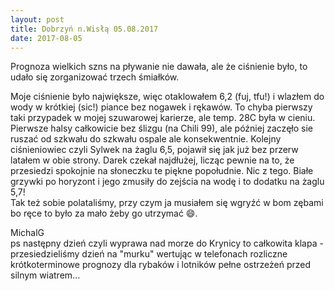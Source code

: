 ```yaml
---
layout: post
title: Dobrzyń n.Wisłą 05.08.2017
date: 2017-08-05
---
```


Prognoza wielkich szns na pływanie nie dawała, ale że ciśnienie było, to udało się zorganizować trzech śmiałków.  

Moje ciśnienie było największe, więc otaklowałem 6,2 (fuj, tfu!) i wlazłem do wody w krótkiej (sic!) piance bez nogawek i rękawów. 
To chyba pierwszy taki przypadek w mojej szuwarowej karierze, ale temp. 28C była w cieniu.  
Pierwsze halsy całkowicie bez ślizgu (na Chili 99), ale później zaczęło sie ruszać od szkwału do szkwału ospale ale konsekwentnie. 
Kolejny ciśnieniowiec czyli Sylwek na żaglu 6,5, pojawił się jak już bez przerw latałem w obie strony.  Darek czekał najdłużej, 
licząc pewnie na to, że przesiedzi spokojnie na słoneczku te piękne popołudnie. Nic z tego. Białe grzywki po horyzont i jego zmusiły 
do zejścia na wodę i to dodatku na żaglu 5,7!  
Tak też sobie polataliśmy, przy czym ja musiałem się wgryźć w bom zębami bo ręce to było za mało żeby go utrzymać :smile:.

MichalG  
ps następny dzień czyli wyprawa nad morze do Krynicy to całkowita klapa - przesiedzieliśmy dzień na "murku" wertując w telefonach 
rozliczne krótkoterminowe prognozy dla rybaków i lotników pełne ostrzeżeń przed silnym wiatrem...
